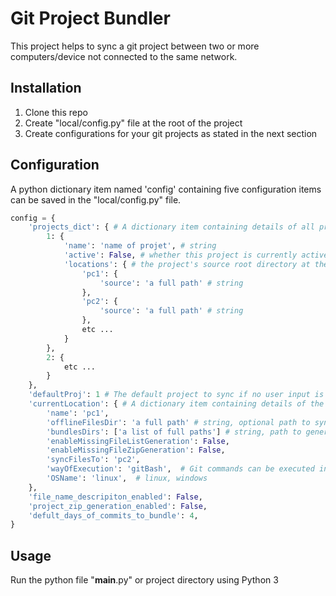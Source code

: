 # Git Project Bundler

This project helps to sync a git project between two or more computers/device not connected to the same network.

## Installation

1. Clone this repo
2. Create "local/config.py" file at the root of the project
3. Create configurations for your git projects as stated in the next section

## Configuration

A python dictionary item named 'config' containing five configuration items can be saved in the "local/config.py" file.

```python
config = {
    'projects_dict': { # A dictionary item containing details of all projects to sync.
        1: {
            'name': 'name of projet', # string
            'active': False, # whether this project is currently active, boolean
            'locations': { # the project's source root directory at the various locations/pcs/devices
                'pc1': {
                    'source': 'a full path' # string
                },
                'pc2': {
                    'source': 'a full path' # string
                },
                etc ...
            }
        },
        2: {
            etc ...
        }
    },
    'defaultProj': 1 # The default project to sync if no user input is given named
    'currentLocation': { # A dictionary item containing details of the current location/pc/device
        'name': 'pc1',
        'offlineFilesDir': 'a full path' # string, optional path to sync non-git files between devices
        'bundlesDirs': ['a list of full paths'] # string, path to generate git-bundle files to, and pull bundle files from
        'enableMissingFileListGeneration': False,
        'enableMissingFileZipGeneration': False,
        'syncFilesTo': 'pc2',
        'wayOfExecution': 'gitBash',  # Git commands can be executed in 4 ways: direct, bash, powershell, gitBash (for windows)
        'OSName': 'linux',  # linux, windows
    },
    'file_name_descripiton_enabled': False,
    'project_zip_generation_enabled': False,
    'defult_days_of_commits_to_bundle': 4,
}

```

## Usage

Run the python file "__main__.py" or project directory using Python 3

